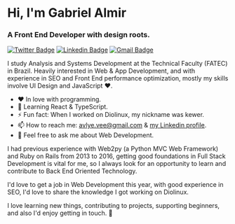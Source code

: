# Hi, I'm Gabriel Almir

### A Front End Developer with design roots.

[![Twitter Badge](https://img.shields.io/badge/-@avlyev-d52f33?style=flat-square&labelColor=00a1f4&logo=twitter&logoColor=white&link=https://twitter.com/avlyev)](https://twitter.com/avlyev)
[![Linkedin Badge](https://img.shields.io/badge/-avlye-d52f33?style=flat-square&labelColor=00a1f4&logo=Linkedin&logoColor=white&link=https://www.linkedin.com/in/avlye/)](https://www.linkedin.com/in/avlye/) 
[![Gmail Badge](https://img.shields.io/badge/-avlye.vee@gmail.com-d52f33?style=flat-square&logo=Gmail&labelColor=00a1f4&logoColor=white&link=mailto:avlye.vee@gmail.com)](mailto:avlye.vee@gmail.com)

I study Analysis and Systems Development at the Technical Faculty (FATEC) in Brazil.
Heavily interested in Web & App Development, and with experience in SEO and Front End performance optimization, mostly my skills involve UI Design and JavaScript ❤.

- ❤️ In love with programming.
- 🌱 Learning React & TypeScript.
- ⚡ Fun fact: When I worked on Diolinux, my nickname was kewer.
- 📫 How to reach me: [avlye.vee@gmail.com](mailto:avlye.vee@gmail.com) & [my Linkedin profile](https://www.linkedin.com/in/avlye/).
- 💬 Feel free to ask me about Web Development.

I had previous experience with Web2py (a Python MVC Web Framework) and Ruby on Rails from 2013 to 2016, getting good foundations in Full Stack Development is vital for me, so I always look for an opportunity to learn and contribute to Back End Oriented Technology.

I'd love to get a job in Web Development this year, with good experience in SEO, I'd love to share the knowledge I got working on Diolinux.

I love learning new things, contributing to projects, supporting beginners, and also I'd enjoy getting in touch. 💬 


